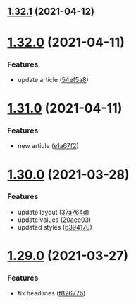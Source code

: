 ## [1.32.1](https://github.com/MihaiNueleanu/blog/compare/1.32.0...1.32.1) (2021-04-12)



# [1.32.0](https://github.com/MihaiNueleanu/blog/compare/1.31.0...1.32.0) (2021-04-11)


### Features

* update article ([54ef5a8](https://github.com/MihaiNueleanu/blog/commit/54ef5a8ae33eab49e0f65c395afed1199596e079))



# [1.31.0](https://github.com/MihaiNueleanu/blog/compare/1.30.0...1.31.0) (2021-04-11)


### Features

* new article ([e1a67f2](https://github.com/MihaiNueleanu/blog/commit/e1a67f293cdab2e08ed4b73a4602b52ee88af1ac))



# [1.30.0](https://github.com/MihaiNueleanu/blog/compare/1.29.0...1.30.0) (2021-03-28)


### Features

* update layout ([37a764d](https://github.com/MihaiNueleanu/blog/commit/37a764d0bad4a54a077a9f2204cbb0167ded28ce))
* update values ([20aee03](https://github.com/MihaiNueleanu/blog/commit/20aee030fd52f0017472957cacf31fb5975a76d8))
* updated styles ([b394170](https://github.com/MihaiNueleanu/blog/commit/b3941709386c4f8895b49d866b8050142b6ce44f))



# [1.29.0](https://github.com/MihaiNueleanu/blog/compare/1.28.0...1.29.0) (2021-03-27)


### Features

* fix headlines ([f82677b](https://github.com/MihaiNueleanu/blog/commit/f82677bb70201ded62a56a89f54ff060b401a16f))



